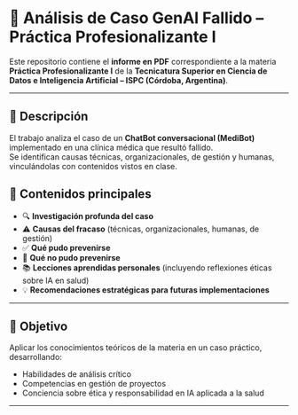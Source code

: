 # 📄 Análisis de Caso GenAI Fallido – Práctica Profesionalizante I  

Este repositorio contiene el **informe en PDF** correspondiente a la materia **Práctica Profesionalizante I** de la **Tecnicatura Superior en Ciencia de Datos e Inteligencia Artificial – ISPC (Córdoba, Argentina)**.  

---

## 📌 Descripción  
El trabajo analiza el caso de un **ChatBot conversacional (MediBot)** implementado en una clínica médica que resultó fallido.  
Se identifican causas técnicas, organizacionales, de gestión y humanas, vinculándolas con contenidos vistos en clase.

## 🧩 Contenidos principales  
- 🔍 **Investigación profunda del caso**  
- ⚠️ **Causas del fracaso** (técnicas, organizacionales, humanas, de gestión)  
- ✅ **Qué pudo prevenirse**  
- 🚫 **Qué no pudo prevenirse**  
- 📚 **Lecciones aprendidas personales** (incluyendo reflexiones éticas sobre IA en salud)  
- 💡 **Recomendaciones estratégicas para futuras implementaciones**  

---

## 🎯 Objetivo  
Aplicar los conocimientos teóricos de la materia en un caso práctico, desarrollando:  

- Habilidades de análisis crítico  
- Competencias en gestión de proyectos  
- Conciencia sobre ética y responsabilidad en IA aplicada a la salud  

---


